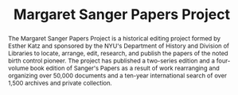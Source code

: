 ---
pid: sanger
done: true
title: Margaret Sanger Papers Project
category: Other
tags:
- digital-edition
abstract: The Margaret Sanger Papers Project is a historical editing project formed
  by Esther Katz and sponsored by the NYU's Department of History and Division of
  Libraries to locate, arrange, edit, research, and publish the papers of the noted
  birth control pioneer. The project has published a two-series edition and a four-volume
  book edition of Sanger's Papers as a result of work rearranging and organizing over
  50,000 documents and a ten-year international search of over 1,500 archives and
  private collection.
pis:
- katz
- dss
link: https://sanger.hosting.nyu.edu/
image: sanger.jpg
original_img: https://tile.loc.gov/storage-services/service/pnp/cph/3c30000/3c38000/3c38800/3c38888r.jpg
hero_image: "/media/projects/sanger.jpg"
order: '028'
layout: project
---